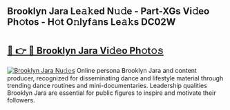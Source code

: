 ## Brooklyn Jara Le𝚊𝚔ed N𝚞𝚍e - Part-XGs Vi𝚍eo Ph𝚘tos - H𝚘t O𝚗lyf𝚊ns Le𝚊𝚔s DC02W

# <h2><a href="http://hf73sq.feru.top/?c=Brooklyn+Jara">🔗 👉 🔴 Brooklyn Jara Vi𝚍𝚎o Ph𝚘t𝚘𝚜</a></h2>

[![Brooklyn Jara Nu𝚍𝚎s](https://i.imgur.com/0TWrTi3.gif)](http://hf73sq.feru.top/?c=Brooklyn+Jara)
Online persona Brooklyn Jara and content producer, recognized for disseminating dance and lifestyle material through trending dance routines and mini-documentaries. Leadership qualities Brooklyn Jara are essential for public figures to inspire and motivate their followers. 
